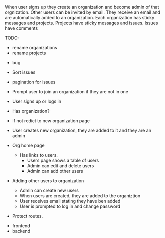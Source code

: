 When user signs up they create an organization and become admin of that orgnization.
Other users can be invited by email. They receive an email and are automatically added to an organization.
Each organization has sticky messages and projects.
Projects have sticky messages and issues.
Issues have comments

TODO:

- rename organizations
- rename projects

* bug

* Sort issues
* pagination for issues

* Prompt user to join an organization if they are not in one
* User signs up or logs in
* Has organization?
* If not redict to new organization page
* User creates new organization, they are added to it and they are an admin
* Org home page

  - Has links to users.
    - Users page shows a table of users
    - Admin can edit and delete users
    - Admin can add other users

* Adding other users to organization

  - Admin can create new users
  - When users are created, they are added to the organiztion
  - User receives email stating they have ben added
  - User is prompted to log in and change password

* Protect routes.

- frontend
- backend
